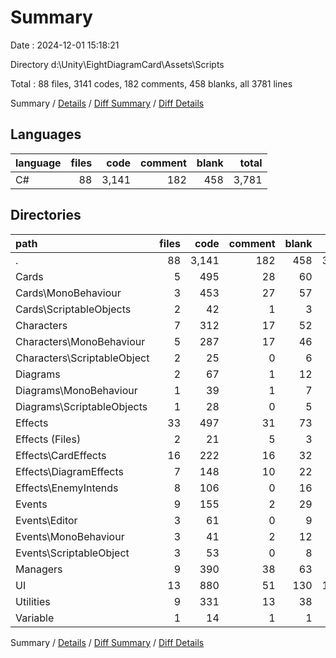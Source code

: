 # Summary

Date : 2024-12-01 15:18:21

Directory d:\\Unity\\EightDiagramCard\\Assets\\Scripts

Total : 88 files,  3141 codes, 182 comments, 458 blanks, all 3781 lines

Summary / [Details](details.md) / [Diff Summary](diff.md) / [Diff Details](diff-details.md)

## Languages
| language | files | code | comment | blank | total |
| :--- | ---: | ---: | ---: | ---: | ---: |
| C# | 88 | 3,141 | 182 | 458 | 3,781 |

## Directories
| path | files | code | comment | blank | total |
| :--- | ---: | ---: | ---: | ---: | ---: |
| . | 88 | 3,141 | 182 | 458 | 3,781 |
| Cards | 5 | 495 | 28 | 60 | 583 |
| Cards\\MonoBehaviour | 3 | 453 | 27 | 57 | 537 |
| Cards\\ScriptableObjects | 2 | 42 | 1 | 3 | 46 |
| Characters | 7 | 312 | 17 | 52 | 381 |
| Characters\\MonoBehaviour | 5 | 287 | 17 | 46 | 350 |
| Characters\\ScriptableObject | 2 | 25 | 0 | 6 | 31 |
| Diagrams | 2 | 67 | 1 | 12 | 80 |
| Diagrams\\MonoBehaviour | 1 | 39 | 1 | 7 | 47 |
| Diagrams\\ScriptableObjects | 1 | 28 | 0 | 5 | 33 |
| Effects | 33 | 497 | 31 | 73 | 601 |
| Effects (Files) | 2 | 21 | 5 | 3 | 29 |
| Effects\\CardEffects | 16 | 222 | 16 | 32 | 270 |
| Effects\\DiagramEffects | 7 | 148 | 10 | 22 | 180 |
| Effects\\EnemyIntends | 8 | 106 | 0 | 16 | 122 |
| Events | 9 | 155 | 2 | 29 | 186 |
| Events\\Editor | 3 | 61 | 0 | 9 | 70 |
| Events\\MonoBehaviour | 3 | 41 | 2 | 12 | 55 |
| Events\\ScriptableObject | 3 | 53 | 0 | 8 | 61 |
| Managers | 9 | 390 | 38 | 63 | 491 |
| UI | 13 | 880 | 51 | 130 | 1,061 |
| Utilities | 9 | 331 | 13 | 38 | 382 |
| Variable | 1 | 14 | 1 | 1 | 16 |

Summary / [Details](details.md) / [Diff Summary](diff.md) / [Diff Details](diff-details.md)
